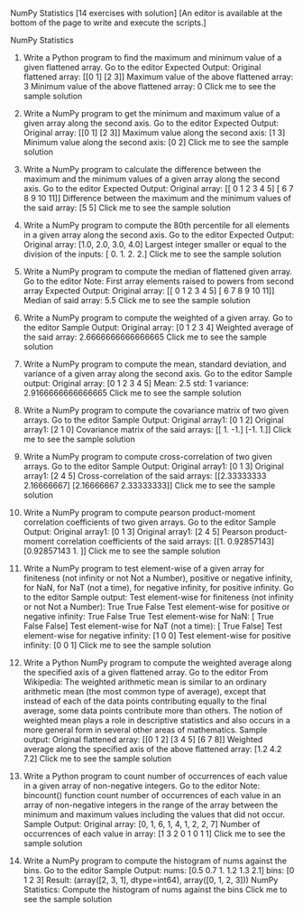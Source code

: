 NumPy Statistics [14 exercises with solution]
[An editor is available at the bottom of the page to write and execute the scripts.]

NumPy Statistics
1. Write a Python program to find the maximum and minimum value of a given flattened array. Go to the editor
Expected Output:
Original flattened array:
[[0 1]
[2 3]]
Maximum value of the above flattened array:
3
Minimum value of the above flattened array:
0
Click me to see the sample solution

2. Write a NumPy program to get the minimum and maximum value of a given array along the second axis. Go to the editor 
Expected Output:
Original array:
[[0 1]
[2 3]]
Maximum value along the second axis:
[1 3]
Minimum value along the second axis:
[0 2]
Click me to see the sample solution

3. Write a NumPy program to calculate the difference between the maximum and the minimum values of a given array along the second axis. Go to the editor 
Expected Output:
Original array:
[[ 0 1 2 3 4 5]
[ 6 7 8 9 10 11]]
Difference between the maximum and the minimum values of the said array:
[5 5]
Click me to see the sample solution

4. Write a NumPy program to compute the 80th percentile for all elements in a given array along the second axis. Go to the editor 
Expected Output:
Original array:
[1.0, 2.0, 3.0, 4.0] 
Largest integer smaller or equal to the division of the inputs:
[ 0. 1. 2. 2.]
Click me to see the sample solution

5. Write a NumPy program to compute the median of flattened given array. Go to the editor 
Note: First array elements raised to powers from second array
Expected Output:
Original array:
[[ 0 1 2 3 4 5]
[ 6 7 8 9 10 11]]
Median of said array:
5.5
Click me to see the sample solution

6. Write a NumPy program to compute the weighted of a given array. Go to the editor 
Sample Output:
Original array:
[0 1 2 3 4]
Weighted average of the said array:
2.6666666666666665
Click me to see the sample solution

7. Write a NumPy program to compute the mean, standard deviation, and variance of a given array along the second axis. Go to the editor 
Sample output:
Original array:
[0 1 2 3 4 5]
Mean: 2.5
std: 1
variance: 2.9166666666666665
Click me to see the sample solution

8. Write a NumPy program to compute the covariance matrix of two given arrays. Go to the editor 
Sample Output:
Original array1:
[0 1 2]
Original array1:
[2 1 0]
Covariance matrix of the said arrays:
[[ 1. -1.]
[-1. 1.]]
Click me to see the sample solution

9. Write a NumPy program to compute cross-correlation of two given arrays. Go to the editor
Sample Output:
Original array1:
[0 1 3]
Original array1:
[2 4 5]
Cross-correlation of the said arrays:
[[2.33333333 2.16666667]
[2.16666667 2.33333333]] 
Click me to see the sample solution

10. Write a NumPy program to compute pearson product-moment correlation coefficients of two given arrays. Go to the editor
Sample Output:
Original array1:
[0 1 3]
Original array1:
[2 4 5]
Pearson product-moment correlation coefficients of the said arrays:
[[1. 0.92857143]
[0.92857143 1. ]]
Click me to see the sample solution

11. Write a NumPy program to test element-wise of a given array for finiteness (not infinity or not Not a Number), positive or negative infinity, for NaN, for NaT (not a time), for negative infinity, for positive infinity. Go to the editor
Sample output:
Test element-wise for finiteness (not infinity or not Not a Number):
True
True
False
Test element-wise for positive or negative infinity:
True
False
True
Test element-wise for NaN:
[ True False False]
Test element-wise for NaT (not a time):
[ True False]
Test element-wise for negative infinity:
[1 0 0]
Test element-wise for positive infinity:
[0 0 1]
Click me to see the sample solution

12. Write a Python NumPy program to compute the weighted average along the specified axis of a given flattened array. Go to the editor
From Wikipedia: The weighted arithmetic mean is similar to an ordinary arithmetic mean (the most common type of average), except that instead of each of the data points contributing equally to the final average, some data points contribute more than others. The notion of weighted mean plays a role in descriptive statistics and also occurs in a more general form in several other areas of mathematics.
Sample output:
Original flattened array:
[[0 1 2]
[3 4 5]
[6 7 8]]
Weighted average along the specified axis of the above flattened array:
[1.2 4.2 7.2] 
Click me to see the sample solution

13. Write a Python program to count number of occurrences of each value in a given array of non-negative integers. Go to the editor
Note: bincount() function count number of occurrences of each value in an array of non-negative integers in the range of the array between the minimum and maximum values including the values that did not occur.
Sample Output:
Original array:
[0, 1, 6, 1, 4, 1, 2, 2, 7]
Number of occurrences of each value in array: 
[1 3 2 0 1 0 1 1]
Click me to see the sample solution

14. Write a NumPy program to compute the histogram of nums against the bins. Go to the editor
Sample Output:
nums: [0.5 0.7 1. 1.2 1.3 2.1]
bins: [0 1 2 3]
Result: (array([2, 3, 1], dtype=int64), array([0, 1, 2, 3]))
NumPy Statistics: Compute the histogram of nums against the bins
Click me to see the sample solution
